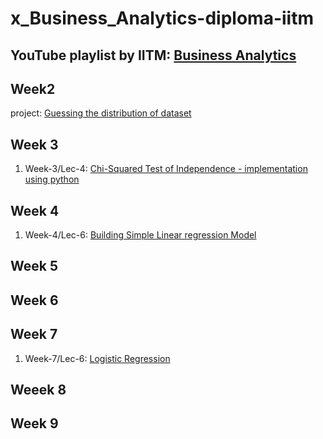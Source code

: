# x_Business_Analytics-diploma-iitm

## YouTube playlist by IITM: [Business Analytics](https://www.youtube.com/watch?v=_0z2c-Awpt0&list=PLZ2ps__7DhBaLi6KQP_MHx_oGQHnqlTji)

## Week2
project: [Guessing the distribution of dataset ](https://www.kaggle.com/code/shailx/guessing-the-distribution-of-dataset) 


## Week 3
1. Week-3/Lec-4: [Chi-Squared Test of Independence - implementation using python](https://www.kaggle.com/shailx/chi-squared-test-of-independence/edit)

## Week 4
1. Week-4/Lec-6: [Building Simple Linear regression Model](https://www.kaggle.com/shailx/simple-linear-regression-model/edit)


## Week 5


## Week 6

## Week 7
1. Week-7/Lec-6: [Logistic Regression](https://www.kaggle.com/shailx/logistic-regression/edit)

## Weeek 8


## Week 9
